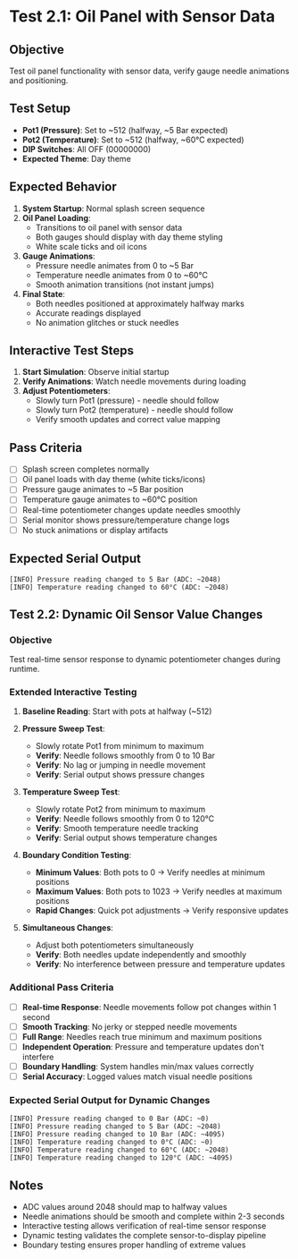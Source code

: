 # Test 2.1: Oil Panel with Sensor Data

## Objective
Test oil panel functionality with sensor data, verify gauge needle animations and positioning.

## Test Setup
- **Pot1 (Pressure)**: Set to ~512 (halfway, ~5 Bar expected)
- **Pot2 (Temperature)**: Set to ~512 (halfway, ~60°C expected)
- **DIP Switches**: All OFF (00000000)
- **Expected Theme**: Day theme

## Expected Behavior
1. **System Startup**: Normal splash screen sequence
2. **Oil Panel Loading**:
   - Transitions to oil panel with sensor data
   - Both gauges should display with day theme styling
   - White scale ticks and oil icons
3. **Gauge Animations**:
   - Pressure needle animates from 0 to ~5 Bar
   - Temperature needle animates from 0 to ~60°C
   - Smooth animation transitions (not instant jumps)
4. **Final State**:
   - Both needles positioned at approximately halfway marks
   - Accurate readings displayed
   - No animation glitches or stuck needles

## Interactive Test Steps
1. **Start Simulation**: Observe initial startup
2. **Verify Animations**: Watch needle movements during loading
3. **Adjust Potentiometers**: 
   - Slowly turn Pot1 (pressure) - needle should follow
   - Slowly turn Pot2 (temperature) - needle should follow
   - Verify smooth updates and correct value mapping

## Pass Criteria
- [ ] Splash screen completes normally
- [ ] Oil panel loads with day theme (white ticks/icons)
- [ ] Pressure gauge animates to ~5 Bar position
- [ ] Temperature gauge animates to ~60°C position
- [ ] Real-time potentiometer changes update needles smoothly
- [ ] Serial monitor shows pressure/temperature change logs
- [ ] No stuck animations or display artifacts

## Expected Serial Output
```
[INFO] Pressure reading changed to 5 Bar (ADC: ~2048)
[INFO] Temperature reading changed to 60°C (ADC: ~2048)
```

## Test 2.2: Dynamic Oil Sensor Value Changes

### Objective
Test real-time sensor response to dynamic potentiometer changes during runtime.

### Extended Interactive Testing
1. **Baseline Reading**: Start with pots at halfway (~512)
2. **Pressure Sweep Test**:
   - Slowly rotate Pot1 from minimum to maximum
   - **Verify**: Needle follows smoothly from 0 to 10 Bar
   - **Verify**: No lag or jumping in needle movement
   - **Verify**: Serial output shows pressure changes

3. **Temperature Sweep Test**:
   - Slowly rotate Pot2 from minimum to maximum  
   - **Verify**: Needle follows smoothly from 0 to 120°C
   - **Verify**: Smooth temperature needle tracking
   - **Verify**: Serial output shows temperature changes

4. **Boundary Condition Testing**:
   - **Minimum Values**: Both pots to 0 → Verify needles at minimum positions
   - **Maximum Values**: Both pots to 1023 → Verify needles at maximum positions
   - **Rapid Changes**: Quick pot adjustments → Verify responsive updates

5. **Simultaneous Changes**:
   - Adjust both potentiometers simultaneously
   - **Verify**: Both needles update independently and smoothly
   - **Verify**: No interference between pressure and temperature updates

### Additional Pass Criteria
- [ ] **Real-time Response**: Needle movements follow pot changes within 1 second
- [ ] **Smooth Tracking**: No jerky or stepped needle movements
- [ ] **Full Range**: Needles reach true minimum and maximum positions
- [ ] **Independent Operation**: Pressure and temperature updates don't interfere
- [ ] **Boundary Handling**: System handles min/max values correctly
- [ ] **Serial Accuracy**: Logged values match visual needle positions

### Expected Serial Output for Dynamic Changes
```
[INFO] Pressure reading changed to 0 Bar (ADC: ~0)
[INFO] Pressure reading changed to 5 Bar (ADC: ~2048) 
[INFO] Pressure reading changed to 10 Bar (ADC: ~4095)
[INFO] Temperature reading changed to 0°C (ADC: ~0)
[INFO] Temperature reading changed to 60°C (ADC: ~2048)
[INFO] Temperature reading changed to 120°C (ADC: ~4095)
```

## Notes
- ADC values around 2048 should map to halfway values
- Needle animations should be smooth and complete within 2-3 seconds
- Interactive testing allows verification of real-time sensor response
- Dynamic testing validates the complete sensor-to-display pipeline
- Boundary testing ensures proper handling of extreme values